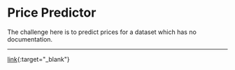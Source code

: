 # Price Predictor

The challenge here is to predict prices for a dataset which has no documentation.

---

[link](https://github.com/sergiorgiraldo/DataScience-Showcase/tree/master/Predict%20prices%20in%20unknown%20dataset){:target="_blank"}
